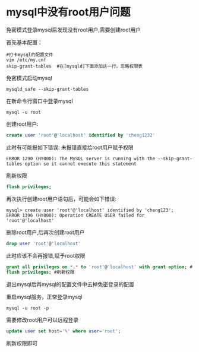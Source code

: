 # mysql中没有root用户问题



免密模式登录mysql后发现没有root用户,需要创建root用户

首先基本配置：

```shell
#打卡mysql的配置文件
vim /etc/my.cnf 
skip-grant-tables  #在[mysqld]下面添加这一行，忽略权限表
```

免密模式启动mysql

```shell\
mysqld_safe --skip-grant-tables
```

在新命令行窗口中登录mysql

```shell
mysql -u root
```

创建root用户:

```sql
create user 'root'@'localhost' identified by 'cheng1232'
```

此时有可能报如下错误: 未报错直接给root用户赋予权限

```shell
ERROR 1290 (HY000): The MySQL server is running with the --skip-grant-tables option so it cannot execute this statement
```

刷新权限

```sql
flush privileges;
```

再次执行创建root用户语句后，可能会如下错误:

```shell
mysql> create user 'root'@'localhost' identified by 'cheng123';
ERROR 1396 (HY000): Operation CREATE USER failed for 'root'@'localhost'
```

删除root用户,后再次创建root用户

```sql
drop user 'root'@'localhost'
```

此时应该不会再报错,赋予root权限

```sql
grant all privileges on *.* to 'root'@'localhost' with grant option; # 赋予所有库所有表操作权限
flush privileges; #刷新权限
```

退出mysql后再mysql的配置文件中去掉免密登录的配置

重启mysql服务，正常登录mysql

```shell
mysql -u root -p
```

需要修改root用户可以远程登录

```sql
update user set host='%' where user='root';
```

刷新权限即可

```sql









